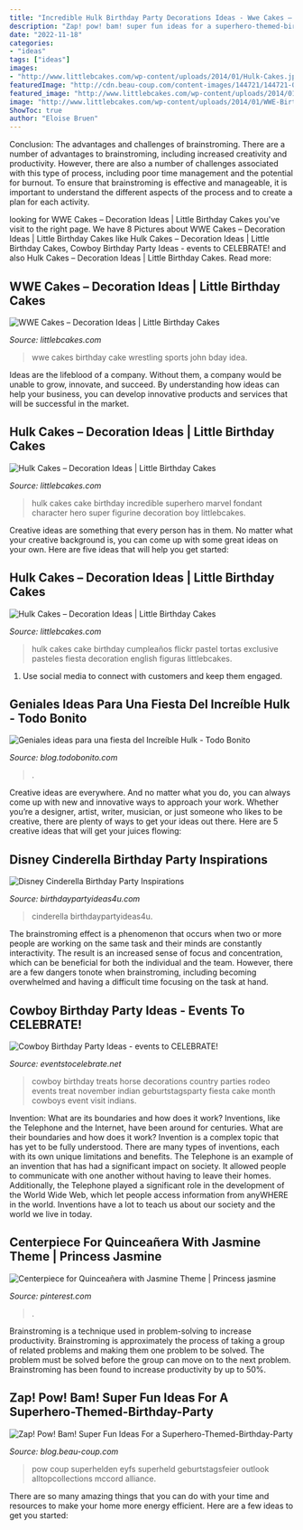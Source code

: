```yaml
---
title: "Incredible Hulk Birthday Party Decorations Ideas - Wwe Cakes – Decoration Ideas"
description: "Zap! pow! bam! super fun ideas for a superhero-themed-birthday-party"
date: "2022-11-18"
categories:
- "ideas"
tags: ["ideas"]
images:
- "http://www.littlebcakes.com/wp-content/uploads/2014/01/Hulk-Cakes.jpg"
featuredImage: "http://cdn.beau-coup.com/content-images/144721/144721-0.jpg"
featured_image: "http://www.littlebcakes.com/wp-content/uploads/2014/01/WWE-Birthday-Cakes.jpg"
image: "http://www.littlebcakes.com/wp-content/uploads/2014/01/WWE-Birthday-Cakes.jpg"
ShowToc: true
author: "Eloise Bruen"
---
```



Conclusion: The advantages and challenges of brainstroming.
There are a number of advantages to brainstroming, including increased creativity and productivity. However, there are also a number of challenges associated with this type of process, including poor time management and the potential for burnout. To ensure that brainstroming is effective and manageable, it is important to understand the different aspects of the process and to create a plan for each activity.

	

		
looking for WWE Cakes – Decoration Ideas | Little Birthday Cakes you've visit to the right page. We have 8 Pictures about WWE Cakes – Decoration Ideas | Little Birthday Cakes like Hulk Cakes – Decoration Ideas | Little Birthday Cakes, Cowboy Birthday Party Ideas - events to CELEBRATE! and also Hulk Cakes – Decoration Ideas | Little Birthday Cakes. Read more:
		
    
## WWE Cakes – Decoration Ideas | Little Birthday Cakes

<img loading=lazy src="http://www.littlebcakes.com/wp-content/uploads/2014/01/WWE-Birthday-Cakes.jpg" onerror="this.onerror=null;this.src='https://tse2.mm.bing.net/th?id=OIP.39zRBdGCbaTlVCmIpa_wBQHaHa&amp;pid=15.1';" alt="WWE Cakes – Decoration Ideas | Little Birthday Cakes">

_Source: littlebcakes.com_

>wwe cakes birthday cake wrestling sports john bday idea. 

	

Ideas are the lifeblood of a company. Without them, a company would be unable to grow, innovate, and succeed. By understanding how ideas can help your business, you can develop innovative products and services that will be successful in the market.

    
## Hulk Cakes – Decoration Ideas | Little Birthday Cakes

<img loading=lazy src="http://www.littlebcakes.com/wp-content/uploads/2014/01/Hulk-Cakes.jpg" onerror="this.onerror=null;this.src='https://tse2.mm.bing.net/th?id=OIP.KZZbJWNcClxKH-qOxLOebQHaJ4&amp;pid=15.1';" alt="Hulk Cakes – Decoration Ideas | Little Birthday Cakes">

_Source: littlebcakes.com_

>hulk cakes cake birthday incredible superhero marvel fondant character hero super figurine decoration boy littlebcakes. 

	

Creative ideas are something that every person has in them. No matter what your creative background is, you can come up with some great ideas on your own. Here are five ideas that will help you get started: 

    
## Hulk Cakes – Decoration Ideas | Little Birthday Cakes

<img loading=lazy src="http://www.littlebcakes.com/wp-content/uploads/2014/01/Hulk-Cakes-Pictures.jpg" onerror="this.onerror=null;this.src='https://tse4.mm.bing.net/th?id=OIP.E1bUTWTQvc6S_JJR-zztYAHaJ6&amp;pid=15.1';" alt="Hulk Cakes – Decoration Ideas | Little Birthday Cakes">

_Source: littlebcakes.com_

>hulk cakes cake birthday cumpleaños flickr pastel tortas exclusive pasteles fiesta decoration english figuras littlebcakes. 

	

1. Use social media to connect with customers and keep them engaged.

    
## Geniales Ideas Para Una Fiesta Del Increíble Hulk - Todo Bonito

<img loading=lazy src="https://static4.todobonito.com/m/2019/07/ideas-decoración-hulk-16.jpg" onerror="this.onerror=null;this.src='https://tse2.mm.bing.net/th?id=OIP.LqB1irEra7nGO_hzaC3KFAHaLH&amp;pid=15.1';" alt="Geniales ideas para una fiesta del Increíble Hulk - Todo Bonito">

_Source: blog.todobonito.com_

>. 

	

Creative ideas are everywhere. And no matter what you do, you can always come up with new and innovative ways to approach your work. Whether you’re a designer, artist, writer, musician, or just someone who likes to be creative, there are plenty of ways to get your ideas out there. Here are 5 creative ideas that will get your juices flowing: 

    
## Disney Cinderella Birthday Party Inspirations

<img loading=lazy src="https://birthdaypartyideas4u.com/wp-content/uploads/2019/11/Disney-Cinderella-Birthday-tablescape.jpg" onerror="this.onerror=null;this.src='https://tse2.mm.bing.net/th?id=OIP.sdKC5viQu6kLSu_JGvIGfgHaFj&amp;pid=15.1';" alt="Disney Cinderella Birthday Party Inspirations">

_Source: birthdaypartyideas4u.com_

>cinderella birthdaypartyideas4u. 

	

The brainstroming effect is a phenomenon that occurs when two or more people are working on the same task and their minds are constantly interactivity. The result is an increased sense of focus and concentration, which can be beneficial for both the individual and the team. However, there are a few dangers tonote when brainstroming, including becoming overwhelmed and having a difficult time focusing on the task at hand.

    
## Cowboy Birthday Party Ideas - Events To CELEBRATE!

<img loading=lazy src="https://eventstocelebrate.net/wp-content/uploads/2013/11/Cowboy-Birthday-Party-Treats.jpg" onerror="this.onerror=null;this.src='https://tse2.mm.bing.net/th?id=OIP.vK_pBI2f8NYBwUoE1aj81AHaLJ&amp;pid=15.1';" alt="Cowboy Birthday Party Ideas - events to CELEBRATE!">

_Source: eventstocelebrate.net_

>cowboy birthday treats horse decorations country parties rodeo events treat november indian geburtstagsparty fiesta cake month cowboys event visit indians. 

	

Invention: What are its boundaries and how does it work?
Inventions, like the Telephone and the Internet, have been around for centuries. What are their boundaries and how does it work? Invention is a complex topic that has yet to be fully understood. There are many types of inventions, each with its own unique limitations and benefits. The Telephone is an example of an invention that has had a significant impact on society. It allowed people to communicate with one another without having to leave their homes. Additionally, the Telephone played a significant role in the development of the World Wide Web, which let people access information from anyWHERE in the world. Inventions have a lot to teach us about our society and the world we live in today.

    
## Centerpiece For Quinceañera With Jasmine Theme | Princess Jasmine

<img loading=lazy src="https://i.pinimg.com/736x/71/de/d1/71ded134a7ce3598b03114819277cc8d.jpg" onerror="this.onerror=null;this.src='https://tse4.mm.bing.net/th?id=OIP.wceuHtvTVDL5khMjntwFzQHaLH&amp;pid=15.1';" alt="Centerpiece for Quinceañera with Jasmine Theme | Princess jasmine">

_Source: pinterest.com_

>. 

	

Brainstroming is a technique used in problem-solving to increase productivity. Brainstroming is approximately the process of taking a group of related problems and making them one problem to be solved. The problem must be solved before the group can move on to the next problem. Brainstroming has been found to increase productivity by up to 50%.

    
## Zap! Pow! Bam! Super Fun Ideas For A Superhero-Themed-Birthday-Party

<img loading=lazy src="http://cdn.beau-coup.com/content-images/144721/144721-0.jpg" onerror="this.onerror=null;this.src='https://tse4.mm.bing.net/th?id=OIP.c2gDEkY30xRGZK9eOSBXcwHaLG&amp;pid=15.1';" alt="Zap! Pow! Bam! Super Fun Ideas For a Superhero-Themed-Birthday-Party">

_Source: blog.beau-coup.com_

>pow coup superhelden eyfs superheld geburtstagsfeier outlook alltopcollections mccord alliance. 

	

There are so many amazing things that you can do with your time and resources to make your home more energy efficient. Here are a few ideas to get you started:


